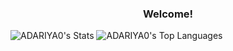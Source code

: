 <h3 align="center">Welcome!</h1>

![ADARIYA0's Stats](https://github-readme-stats.vercel.app/api?username=ADARIYA0&theme=default&show_icons=true&hide_border=false&count_private=false) ![ADARIYA0's Top Languages](https://github-readme-stats.vercel.app/api/top-langs/?username=ADARIYA0&theme=default&show_icons=true&hide_border=true&layout=compact)
